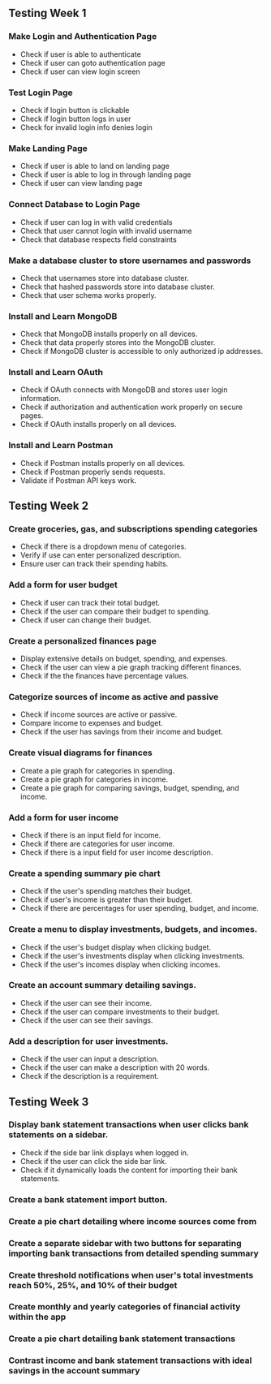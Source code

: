 ## Testing Week 1
### Make Login and Authentication Page
- Check if user is able to authenticate
- Check if user can goto authentication page
- Check if user can view login screen
### Test Login Page
- Check if login button is clickable
- Check if login button logs in user
- Check for invalid login info denies login
### Make Landing Page
- Check if user is able to land on landing page
- Check if user is able to log in through landing page
- Check if user can view landing page
### Connect Database to Login Page
- Check if user can log in with valid credentials
- Check that user cannot login with invalid username
- Check that database respects field constraints
### Make a database cluster to store usernames and passwords
- Check that usernames store into database cluster.
- Check that hashed passwords store into database cluster.
- Check that user schema works properly.
### Install and Learn MongoDB
- Check that MongoDB installs properly on all devices.
- Check that data properly stores into the MongoDB cluster.
- Check if MongoDB cluster is accessible to only authorized ip addresses.
### Install and Learn OAuth
- Check if OAuth connects with MongoDB and stores user login information.
- Check if authorization and authentication work properly on secure pages.
- Check if OAuth installs properly on all devices.
### Install and Learn Postman
- Check if Postman installs properly on all devices.
- Check if Postman properly sends requests.
- Validate if Postman API keys work.

## Testing Week 2
### Create groceries, gas, and subscriptions spending categories
- Check if there is a dropdown menu of categories.
- Verify if use can enter personalized description.
- Ensure user can track their spending habits.
### Add a form for user budget
- Check if user can track their total budget.
- Check if the user can compare their budget to spending.
- Check if user can change their budget.
### Create a personalized finances page
- Display extensive details on budget, spending, and expenses.
- Check if the user can view a pie graph tracking different finances.
- Check if the the finances have percentage values.
### Categorize sources of income as active and passive
- Check if income sources are active or passive.
- Compare income to expenses and budget.
- Check if the user has savings from their income and budget.
### Create visual diagrams for finances
- Create a pie graph for categories in spending.
- Create a pie graph for categories in income.
- Create a pie graph for comparing savings, budget, spending, and income.
### Add a form for user income
- Check if there is an input field for income.
- Check if there are categories for user income.
- Check if there is a input field for user income description.
### Create a spending summary pie chart
- Check if the user's spending matches their budget.
- Check if user's income is greater than their budget.
- Check if there are percentages for user spending, budget, and income.
### Create a menu to display investments, budgets, and incomes.
- Check if the user's budget display when clicking budget.
- Check if the user's investments display when clicking investments.
- Check if the user's incomes display when clicking incomes.
### Create an account summary detailing savings.
- Check if the user can see their income.
- Check if the user can compare investments to their budget.
- Check if the user can see their savings.
### Add a description for user investments.
- Check if the user can input a description.
- Check if the user can make a description with 20 words.
- Check if the description is a requirement.

## Testing Week 3
### Display bank statement transactions when user clicks bank statements on a sidebar.
- Check if the side bar link displays when logged in.
- Check if the user can click the side bar link.
- Check if it dynamically loads the content for importing their bank statements.
### Create a bank statement import button.
### Create a pie chart detailing where income sources come from
### Create a separate sidebar with two buttons for separating importing bank transactions from detailed spending summary
### Create threshold notifications when user's total investments reach 50%, 25%, and 10% of their budget
### Create monthly and yearly categories of financial activity within the app
### Create a pie chart detailing bank statement transactions
### Contrast income and bank statement transactions with ideal savings in the account summary
